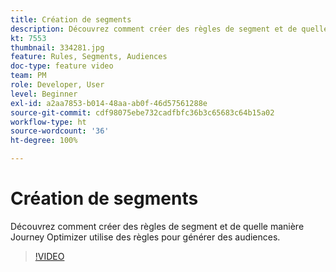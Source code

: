```yaml
---
title: Création de segments
description: Découvrez comment créer des règles de segment et de quelle manière Journey Optimizer utilise des règles pour générer des audiences.
kt: 7553
thumbnail: 334281.jpg
feature: Rules, Segments, Audiences
doc-type: feature video
team: PM
role: Developer, User
level: Beginner
exl-id: a2aa7853-b014-48aa-ab0f-46d57561288e
source-git-commit: cdf98075ebe732cadfbfc36b3c65683c64b15a02
workflow-type: ht
source-wordcount: '36'
ht-degree: 100%

---
```


# Création de segments

Découvrez comment créer des règles de segment et de quelle manière Journey Optimizer utilise des règles pour générer des audiences.

>[!VIDEO](https://video.tv.adobe.com/v/334281?quality=12)
